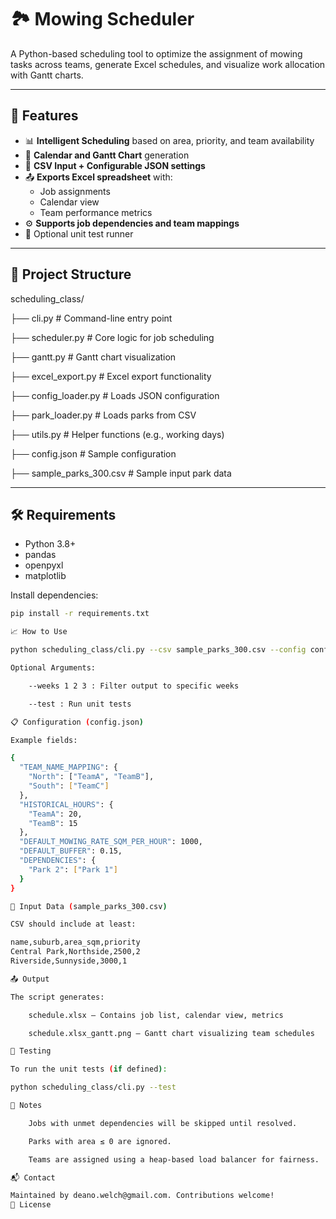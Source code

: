 # 🏞️ Mowing Scheduler

A Python-based scheduling tool to optimize the assignment of mowing tasks across teams, generate Excel schedules, and visualize work allocation with Gantt charts.

---

## 🚀 Features

- 📊 **Intelligent Scheduling** based on area, priority, and team availability
- 📅 **Calendar and Gantt Chart** generation
- 📁 **CSV Input + Configurable JSON settings**
- 📤 **Exports Excel spreadsheet** with:
  - Job assignments
  - Calendar view
  - Team performance metrics
- ⚙️ **Supports job dependencies and team mappings**
- 🧪 Optional unit test runner

---

## 📂 Project Structure

scheduling_class/

├── cli.py # Command-line entry point

├── scheduler.py # Core logic for job scheduling

├── gantt.py # Gantt chart visualization

├── excel_export.py # Excel export functionality

├── config_loader.py # Loads JSON configuration

├── park_loader.py # Loads parks from CSV

├── utils.py # Helper functions (e.g., working days)

├── config.json # Sample configuration

├── sample_parks_300.csv # Sample input park data


---

## 🛠️ Requirements

- Python 3.8+
- pandas
- openpyxl
- matplotlib

Install dependencies:

```bash
pip install -r requirements.txt

📈 How to Use

python scheduling_class/cli.py --csv sample_parks_300.csv --config config.json --output schedule.xlsx

Optional Arguments:

    --weeks 1 2 3 : Filter output to specific weeks

    --test : Run unit tests

📋 Configuration (config.json)

Example fields:

{
  "TEAM_NAME_MAPPING": {
    "North": ["TeamA", "TeamB"],
    "South": ["TeamC"]
  },
  "HISTORICAL_HOURS": {
    "TeamA": 20,
    "TeamB": 15
  },
  "DEFAULT_MOWING_RATE_SQM_PER_HOUR": 1000,
  "DEFAULT_BUFFER": 0.15,
  "DEPENDENCIES": {
    "Park 2": ["Park 1"]
  }
}

📄 Input Data (sample_parks_300.csv)

CSV should include at least:

name,suburb,area_sqm,priority
Central Park,Northside,2500,2
Riverside,Sunnyside,3000,1

📤 Output

The script generates:

    schedule.xlsx – Contains job list, calendar view, metrics

    schedule.xlsx_gantt.png – Gantt chart visualizing team schedules

🧪 Testing

To run the unit tests (if defined):

python scheduling_class/cli.py --test

📌 Notes

    Jobs with unmet dependencies will be skipped until resolved.

    Parks with area ≤ 0 are ignored.

    Teams are assigned using a heap-based load balancer for fairness.

📬 Contact

Maintained by deano.welch@gmail.com. Contributions welcome!
📄 License
